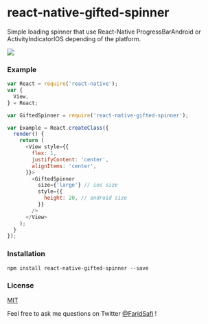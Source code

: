 # react-native-gifted-spinner

Simple loading spinner that use React-Native ProgressBarAndroid or ActivityIndicatorIOS depending of the platform.


![](https://raw.githubusercontent.com/FaridSafi/react-native-gifted-spinner/master/screenshot/screenshot.png)


### Example

```js
var React = require('react-native');
var {
  View,
} = React;

var GiftedSpinner = require('react-native-gifted-spinner');

var Example = React.createClass({
  render() {
    return (
      <View style={{
        flex: 1,
        justifyContent: 'center',
        alignItems: 'center',
      }}>
        <GiftedSpinner
          size={'large'} // ios size
          style={{
            height: 20, // android size
          }}
        />
      </View>
    );
  }
});
```

### Installation

```npm install react-native-gifted-spinner --save```

### License

[MIT](LICENSE.md)

Feel free to ask me questions on Twitter [@FaridSafi](https://www.twitter.com/FaridSafi) !
